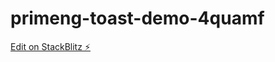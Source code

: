 # primeng-toast-demo-4quamf

[Edit on StackBlitz ⚡️](https://stackblitz.com/edit/primeng-toast-demo-4quamf)